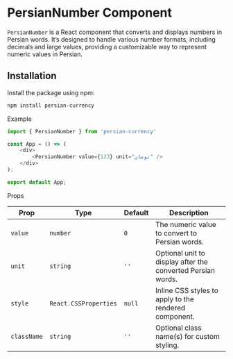 # PersianNumber Component

`PersianNumber` is a React component that converts and displays numbers in Persian words. It’s designed to handle various number formats, including decimals and large values, providing a customizable way to represent numeric values in Persian.

## Installation

Install the package using npm:

```bash
npm install persian-currency
```

Example

```javascript
import { PersianNumber } from 'persian-currency'

const App = () => (
    <div>
        <PersianNumber value={123} unit="تومان" />
    </div>
);

export default App;
```

Props

| Prop        | Type                  | Default | Description                                                                  |
|-------------|-----------------------|---------|------------------------------------------------------------------------------|
| `value`     | `number`              | `0`     | The numeric value to convert to Persian words.                               |
| `unit`      | `string`              | `''`    | Optional unit to display after the converted Persian words.                  |
| `style`     | `React.CSSProperties` | `null`  | Inline CSS styles to apply to the rendered component.                        |
| `className` | `string`              | `''`    | Optional class name(s) for custom styling.                                   |